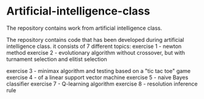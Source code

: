# Artificial-intelligence-class
The repository contains work from artificial intelligence class.

The repository contains code that has been developed during artificial intelligence class. it consists of 7 different topics:
exercise 1 - newton method
exercise 2 - evolutionary algorithm without crossover, but with turnament selection and elitist selection

exercise 3 - minimax algorithm and testing based on a "tic tac toe" game
exercise 4 - of a linear support vector machine
exercise 5 - naive Bayes classifier
exercise 7 - Q-learning algorithm
exercise 8 - resolution inference rule
